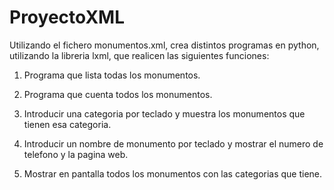 # ProyectoXML

Utilizando el fichero monumentos.xml, crea distintos programas en python, utilizando la libreria lxml, que realicen las siguientes funciones:

1) Programa que lista todas los monumentos.

2) Programa que cuenta todos los monumentos.

3) Introducir una categoria por teclado y muestra los monumentos que tienen esa categoria.

4) Introducir un nombre de monumento por teclado y mostrar el numero de telefono y la pagina web.

5) Mostrar en pantalla todos los monumentos con las categorias que tiene.
